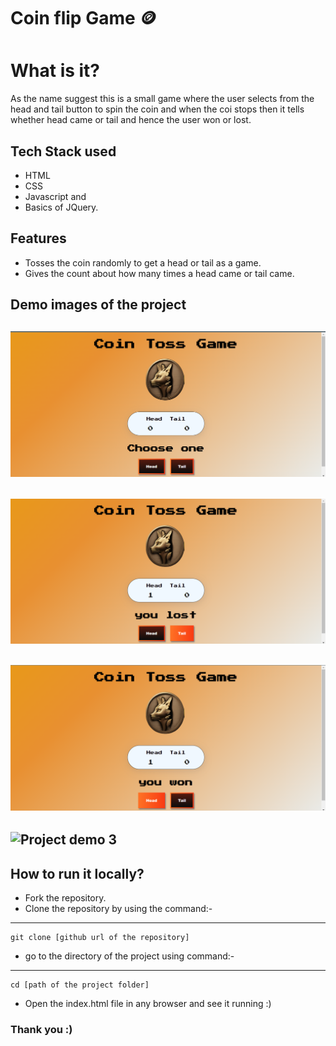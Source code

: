 
# Coin flip Game 🪙

# What is it?
As the name suggest this is a small game where the user selects from the head and tail button to spin the coin and when the coi stops then it tells whether head came or tail and hence the user won or lost.

## Tech Stack used
- HTML 
- CSS 
- Javascript and
- Basics of JQuery.

## Features
- Tosses the coin randomly to get a head or tail as a game.
- Gives the count about how many times a head came or tail came.

## Demo images of the project
![Project demo 1](./assets/img1.png)
---
![Project demo 2](./assets/img2.png)
---
![Project demo 3](./assets/img3.png)
---
![Project demo 3](./assets/img4.png)
---

## How to run it locally?
- Fork the repository.
- Clone the repository by using the command:-
---
    git clone [github url of the repository]

- go to the directory of the project using command:-
---
    cd [path of the project folder]
    
- Open the index.html file in any browser and see it running :)

### Thank you :)



